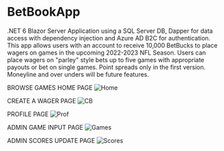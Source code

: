 # BetBookApp
.NET 6 Blazor Server Application using a SQL Server DB, Dapper for data access with dependency injection and Azure AD B2C for authentication. This app allows users with an account to receive 10,000 BetBucks to place wagers on games in the upcoming 2022-2023 NFL Season. Users can place wagers on "parley" style bets up to five games with appropriate payouts or bet on single games. Point spreads only in the first version. Moneyline and over unders will be future features.

BROWSE GAMES HOME PAGE
![Home](https://user-images.githubusercontent.com/95720340/176345888-883476d2-1be5-4e98-a3b1-199c9d91371d.png)

CREATE A WAGER PAGE
![CB](https://user-images.githubusercontent.com/95720340/176520483-04ade180-ae7a-41b3-bb6a-58f7c5a8f703.png)

PROFILE PAGE
![Prof](https://user-images.githubusercontent.com/95720340/176345162-b0e698b2-8c31-4ba7-a7da-c8d7e9e29a7c.png)

ADMIN GAME INPUT PAGE
![Games](https://user-images.githubusercontent.com/95720340/176346633-6f3021e9-1c41-4989-945f-685d2f615085.png)

ADMIN SCORES UPDATE PAGE
![Scores](https://user-images.githubusercontent.com/95720340/176346618-99cb69e0-08b2-4515-928b-8ec4a9973956.png)




